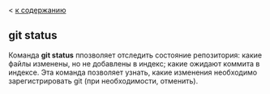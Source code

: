 < [к содержанию](./readme.md)

## git status

Команда **git status** ппозволяет отследить состояние репозитория: какие файлы изменены, но не добавлены в индекс; 
какие ожидают коммита в индексе.
Эта команда позволяет узнать, какие изменения необходимо зарегистрировать git (при необходимости, отменить).

